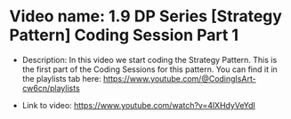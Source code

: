 # Video name: 1.9 DP Series [Strategy Pattern] Coding Session Part 1


- Description: In this video we start coding the Strategy Pattern. This is the first part of the Coding Sessions for this pattern. You can find it in the playlists tab here: https://www.youtube.com/@CodingIsArt-cw6cn/playlists


- Link to video: https://www.youtube.com/watch?v=4lXHdyVeYdI



